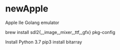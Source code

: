 # newApple
Apple IIe Golang emulator

brew install sdl2{,_image,_mixer,_ttf,_gfx} pkg-config

Install Python 3.7
pip3 install bitarray